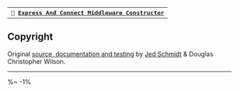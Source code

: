 <!-- ## TODO

- [ ] Add a new item to the todo list. -->

<table>
<tr><th><kbd>🍪 <a href="../../wiki/Express-And-Connect">Express And Connect Middleware Constructor</a></kbd></th></tr>
<!-- block-start -->
<!-- <tr><td> -->
<!-- <img src="/wiki/cookies.gif" alt="Cookies Attributes: domain, expires, httpOnly, maxAge, overwrite, path, sameSite, secure"> -->
<!-- </td></tr> -->
<!-- <tr><td><md2html>


<!-- </md2html></td></tr> -->
<!-- /block-end -->
</table>


## Copyright

Original [source, documentation and testing](https://github.com/pillarjs/cookies) by [Jed Schmidt](http://jed.is/) & Douglas Christopher Wilson.

---

<IdioFooter />

%~ -1%